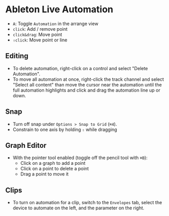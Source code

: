 # Ableton Live Automation

- `A`: Toggle `Automation` in the arrange view
- `click`: Add / remove point
- `click&drag`: Move point
- `⇧click`: Move point or line

## Editing

- To delete automation, right-click on a control and select "Delete Automation".
- To move all automation at once, right-click the track channel and select "Select all content" than move the cursor near the automation until the full automation highlights and click and drag the automation line up or down.

## Snap

- Turn off snap under `Options > Snap to Grid` (`⌘4`).
- Constrain to one axis by holding `⇧` while dragging

## Graph Editor

- With the pointer tool enabled (toggle off the pencil tool with `⌘B`):
    - Click on a graph to add a point
    - Click on a point to delete a point
    - Drag a point to move it

## Clips

- To turn on automation for a clip, switch to the `Envelopes` tab, select the device to automate on the left, and the parameter on the right.
